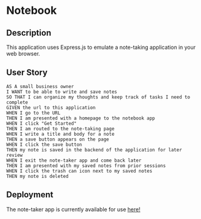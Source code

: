 # Notebook

## Description

This application uses Express.js to emulate a note-taking application in your web browser. 

## User Story

```
AS A small business owner
I WANT to be able to write and save notes
SO THAT I can organize my thoughts and keep track of tasks I need to complete
GIVEN the url to this application
WHEN I go to the URL
THEN I am presented with a homepage to the notebook app
WHEN I click "Get Started"
THEN I am routed to the note-taking page
WHEN I write a title and body for a note
THEN a save button appears on the page
WHEN I click the save button
THEN my note is saved in the backend of the application for later review
WHEN I exit the note-taker app and come back later
THEN I am presented with my saved notes from prior sessions
WHEN I click the trash can icon next to my saved notes
THEN my note is deleted
```

## Deployment
The note-taker app is currently available for use <a href="https://evening-chamber-98030.herokuapp.com/">here!</a>